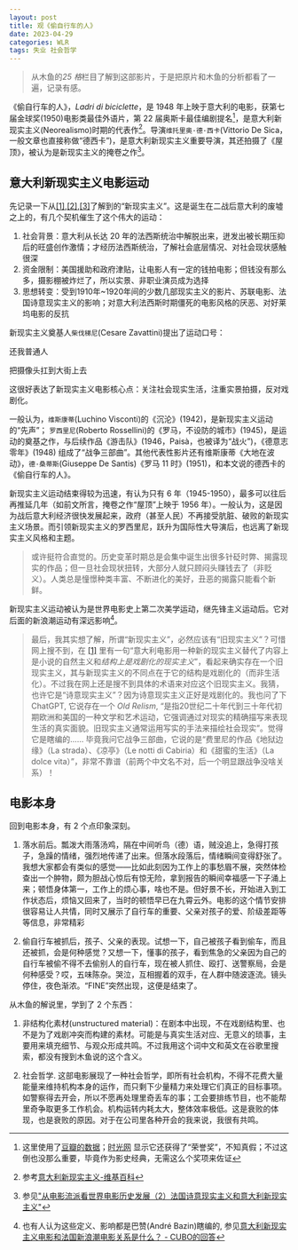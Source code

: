```yaml
---
layout: post
title: 观《偷自行车的人》
date: 2023-04-29
categories: WLR  
tags: 失业 社会哲学
---
```

> 从木鱼的*25 格*栏目了解到这部影片，于是把原片和木鱼的分析都看了一遍，记录有感。

《偷自行车的人》，*Ladri di biciclette*，是 1948 年上映于意大利的电影，获第七届金球奖(1950)电影类最佳外语片，第 22 届奥斯卡最佳编剧提名[^1]，是意大利新现实主义(Neorealismo)时期的代表作[^2]。导演`维托里奥·德·西卡`(Vittorio De Sica，一般文章也直接称做“德西卡”)，是意大利新现实主义重要导演，其还拍摄了《屋顶》，被认为是新现实主义的掩卷之作[^3]。

## 意大利新现实主义电影运动

先记录一下从[\[1\]][1],[\[2\]][2],[\[3\]][3]了解到的“新现实主义”。这是诞生在二战后意大利的废墟之上的，有几个契机催生了这个伟大的运动：

1. 社会背景：意大利从长达 20 年的法西斯统治中解脱出来，迸发出被长期压抑后的旺盛创作激情；才经历法西斯统治，了解社会底层情况、对社会现状感触很深
2. 资金限制：美国援助和政府津贴，让电影人有一定的钱拍电影；但钱没有那么多，摄影棚被炸烂了，所以实景、非职业演员成为选择 
3. 思想转变：受到1910年~1920年间的少数几部现实主义的影片、苏联电影、法国诗意现实主义的影响；对意大利法西斯时期僵死的电影风格的厌恶、对好莱坞电影的反抗

新现实主义奠基人`柴伐梯尼`(Cesare Zavattini)提出了运动口号：

<div class="text-center">
    <p>还我普通人</p>
    <p>把摄像头扛到大街上去</p>
</div>

这很好表达了新现实主义电影核心点：关注社会现实生活，注重实景拍摄，反对戏剧化。

一般认为，`维斯康蒂`(Luchino Visconti)的《沉沦》(1942)，是新现实主义运动的“先声”；
`罗西里尼`(Roberto Rossellini)的《罗马，不设防的城市》(1945)，是运动的奠基之作，与后续作品《游击队》(1946，Paisà，也被译为“战火”)，《德意志零年》(1948) 组成了“战争三部曲”。其他代表性影片还有维斯康蒂《大地在波动》，`德·桑蒂斯`(Giuseppe De Santis)《罗马 11 时》(1951)，和本文说的德西卡的《偷自行车的人》。

新现实主义运动结束得较为迅速，有认为只有 6 年（1945-1950），最多可以往后再推延几年（如前文所言，掩卷之作“屋顶”上映于 1956 年）。一般认为，这是因为战后意大利经济很快发展起来，政府（甚至人民）不再接受肮脏、破败的新现实主义场景。而引领新现实主义的罗西里尼，跃升为国际性大导演后，也远离了新现实主义风格和主题。

> 或许挺符合直觉的。历史变革时期总是会集中诞生出很多针砭时弊、揭露现实的作品；但一旦社会现状扭转，大部分人就只顾闷头赚钱去了（非贬义）。人类总是憧憬种类丰富、不断进化的美好，丑恶的揭露只能看个新鲜。

新现实主义运动被认为是世界电影史上第二次美学运动，继先锋主义运动后。它对后面的新浪潮运动有深远影响[^4]。

> 最后，我其实想了解，所谓“新现实主义”，必然应该有“旧现实主义”？可惜网上搜不到，在 [\[1\]][1] 里有一句“意大利电影用一种新的现实主义替代了内容上是小说的自然主义和*结构上是戏剧化的现实主义*”，看起来确实存在一个旧现实主义，其与新现实主义的不同点在于它的结构是戏剧化的（而非生活化）。不过我在网上还是搜不到具体的术语来对应这个旧现实主义。我猜，也许它是“诗意现实主义”？因为诗意现实主义正好是戏剧化的。我也问了下 ChatGPT, 它说存在一个 *Old Relism*, “是指20世纪二十年代到三十年代初期欧洲和美国的一种文学和艺术运动，它强调通过对现实的精确描写来表现生活的真实面貌。旧现实主义通常运用写实的手法来描绘社会现实”。觉得它是瞎编的…… 毕竟我问它战争三部曲，它说的是“费里尼的作品《地狱边缘》（La strada）、《凉亭》（Le notti di Cabiria）和《甜蜜的生活》（La dolce vita）”，非常不靠谱（前两个中文名不对，后一个明显跟战争没啥关系）！

## 电影本身

回到电影本身，有 2 个点印象深刻。

1. 落水前后。瓢泼大雨落汤鸡，隔在中间听鸟（德）语，贼没追上，急得打孩子，急躁的情绪，强烈地传递了出来。但落水段落后，情绪瞬间变得舒张了。我想大家都会有类似的感觉——比如此刻因为工作上的事愁眉不展，突然体检查出一个肿物，颇为胆战心惊后有惊无险，拿到报告的瞬间幸福感一下子涌上来；顿悟身体第一，工作上的烦心事，啥也不是。但好景不长，开始进入到工作状态后，烦恼又回来了，当时的顿悟早已在九霄云外。电影的这个情节安排很容易让人共情，同时又展示了自行车的重要、父亲对孩子的爱、阶级差距等等信息，非常精彩

2. 偷自行车被抓后，孩子、父亲的表现。试想一下，自己被孩子看到偷车，而且还被抓，会是何种感觉？又想一下，懂事的孩子，看到焦急的父亲因为自己的自行车被偷不得不去偷别人的自行车，现在被人抓住、殴打、送警察局，会是何种感受？哎，五味陈杂。哭泣，互相握着的双手，在人群中随波逐流。镜头停住，夜色渐浓。“FINE”突然出现，这便是结束了。

从木鱼的解说里，学到了 2 个东西：

1. 非结构化素材(unstructured material)：在剧本中出现，不在戏剧结构里、也不是为了戏剧冲突而构建的素材。可能是与真实生活对应、无意义的琐事，主要用来填充细节、与观众形成共鸣。不过我用这个词中文和英文在谷歌里搜索，都没有搜到木鱼说的这个含义。

2. 社会哲学. 这部电影展现了一种社会哲学，即所有社会机构，不得不花费大量能量来维持机构本身的运作，而只剩下少量精力来处理它们真正的目标事项。如警察得去开会，所以不愿再处理里奇丢车的事；工会要排练节目，也不能帮里奇争取更多工作机会。机构运转内耗太大，整体效率极低。这是衰败的体现，也是衰败的原因。对于在公司里各种开会的我来说，我很有共鸣。


[^1]: 这里使用了[豆瓣的数据](https://movie.douban.com/subject/1295873/awards/)；[时光网](http://movie.mtime.com/12031/awards) 显示它还获得了“荣誉奖”，不知真假；不过这倒也没那么重要，毕竟作为影史经典，无需这么个奖项来佐证

[^2]: 参考[意大利新现实主义-维基百科](https://zh.wikipedia.org/wiki/%E6%84%8F%E5%A4%A7%E5%88%A9%E6%96%B0%E7%8E%B0%E5%AE%9E%E4%B8%BB%E4%B9%89)

[^3]: 参见["从电影流派看世界电影历史发展（2）法国诗意现实主义和意大利新现实主义"][3]
[^4]: 也有人认为这些定义、影响都是巴赞(André Bazin)瞎编的, 参见[意大利新现实主义电影和法国新浪潮电影关系是什么？ - CUBO的回答](https://www.zhihu.com/question/46727161/answer/991399140)

[1]: https://www.sohu.com/a/408552978_128232 "一文说清楚意大利新现实主义电影始末"
[2]: https://zhuanlan.zhihu.com/p/46908146 "https://zhuanlan.zhihu.com/p/46908146"
[3]: https://zhuanlan.zhihu.com/p/360544293 "从电影流派看世界电影历史发展（2）法国诗意现实主义和意大利新现实主义"